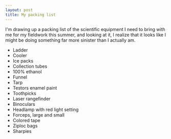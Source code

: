 ```yaml
---
layout: post
title: My packing list
---
```


I'm drawing up a packing list of the scientific equipment I need to bring with me for my fieldwork this summer, and looking at it,
I realize that it looks like I might be doing something far more sinister than I actually am.

- Ladder
- Cooler
- Ice packs
- Collection tubes
- 100% ethanol
- Funnel
- Tarp
- Testors enamel paint
- Toothpicks
- Laser rangefinder
- Binoculars
- Headlamp with red light setting
- Forceps, large and small
- Colored tape
- Ziploc bags
- Sharpies